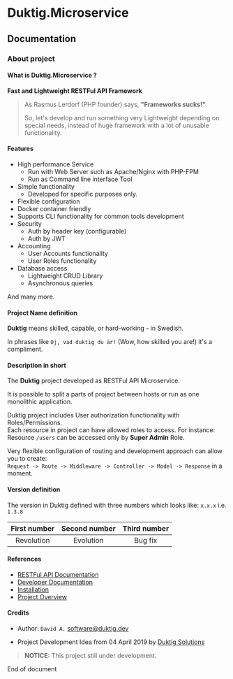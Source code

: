 # Duktig.Microservice
## Documentation 

### About project

#### What is Duktig.Microservice ?
    
**Fast and Lightweight RESTFul API Framework**
     
> As Rasmus Lerdorf (PHP founder) says, **"Frameworks sucks!"**.
>
> So, let's develop and run something very Lightweight depending on special needs,
> instead of huge framework with a lot of unusable functionality.

#### Features

 - High performance Service
   - Run with Web Server such as Apache/Nginx with PHP-FPM   
   - Run as Command line interface Tool
 - Simple functionality
   - Developed for specific purposes only. 
 - Flexible configuration
 - Docker container friendly
 - Supports CLI functionality for common tools development
 - Security
    - Auth by header key (configurable)
    - Auth by JWT
 - Accounting
    - User Accounts functionality
    - User Roles functionality   
 - Database access
    - Lightweight CRUD Library
    - Asynchronous queries
    
 And many more.     
 
#### Project Name definition

**Duktig** means skilled, capable, or hard-working - in Swedish. 
  
In phrases like `Oj, vad duktig du är!` (Wow, how skilled you are!) it's a compliment.

#### Description in short

The **Duktig** project developed as RESTFul API Microservice.

It is possible to split a parts of project between hosts or run as one monolithic application.

Duktig project includes User authorization functionality with Roles/Permissions.  
Each resource in project can have allowed roles to access. For instance: Resource `/users` can be accessed only by **Super Admin** Role.

Very flexible configuration of routing and development approach can allow you to create:  
`Request -> Route -> Middleware -> Controller -> Model -> Response` in a moment.  

#### Version definition

The version in Duktig defined with three numbers which looks like: `x.x.x` i.e. `1.3.8`
 
|First number|Second number|Third number|
|:----:|:----:|:----:|
|Revolution|Evolution|Bug fix|
   
#### References

- [RESTFul API Documentation](documentation/api/Readme.md)
- [Developer Documentation](documentation/development/Readme.md)  
- [Installation](documentation/install/Readme.md)  
- [Project Overview](documentation/project_overview/Readme.md) 

#### Credits
   
- Author: `David A.` [software@duktig.dev](mailto:software@duktig.dev)

- Project Development Idea from 04 April 2019 by [Duktig Solutions](http://https://duktig.solutions/) 

> **NOTICE:** This project still under development.

End of document

